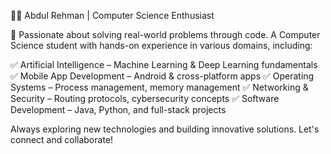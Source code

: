 👨‍💻 Abdul Rehman | Computer Science Enthusiast

🚀 Passionate about solving real-world problems through code. A Computer Science student with hands-on experience in various domains, including:

✅ Artificial Intelligence – Machine Learning & Deep Learning fundamentals
✅ Mobile App Development – Android & cross-platform apps
✅ Operating Systems – Process management, memory management
✅ Networking & Security – Routing protocols, cybersecurity concepts
✅ Software Development – Java, Python, and full-stack projects

Always exploring new technologies and building innovative solutions. Let's connect and collaborate!

<!---
AbdulRehman-ae/AbdulRehman-ae is a ✨ special ✨ repository because its `README.md` (this file) appears on your GitHub profile.
You can click the Preview link to take a look at your changes.
--->
